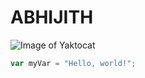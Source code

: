 # ABHIJITH
![Image of Yaktocat](https://octodex.github.com/images/yaktocat.png)
``` javascript
var myVar = "Hello, world!";
```
